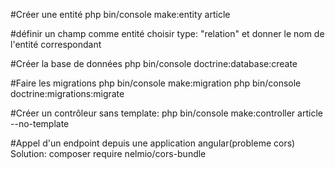 #Créer une entité
php bin/console make:entity article

#définir un champ comme entité
choisir type: "relation" et donner le nom de l'entité correspondant

#Créer la base de données
php bin/console doctrine:database:create

#Faire les migrations
php bin/console make:migration
php bin/console doctrine:migrations:migrate


#Créer un contrôleur sans template:
php bin/console make:controller article --no-template

#Appel d'un endpoint depuis une application angular(probleme cors)
Solution: 
composer require nelmio/cors-bundle